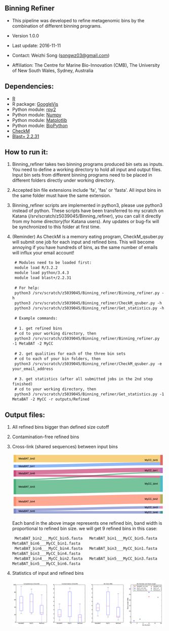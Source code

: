 Binning Refiner
---

+ This pipeline was developed to refine metagenomic bins by the combination of different binning programs.


+ Version 1.0.0
+ Last update: 2016-11-11


+ Contact: Weizhi Song (songwz03@gmail.com)

+ Affiliation: The Centre for Marine Bio-Innovation (CMB), The University of New South Wales, Sydney, Australia

Dependencies:
---

+ [R](https://www.r-project.org)
+ R package: [GoogleVis](https://github.com/mages/googleVis#googlevis)
+ Python module: [rpy2](http://rpy2.bitbucket.org)
+ Python module: [Numpy](http://www.numpy.org)
+ Python module: [Matplotlib](http://matplotlib.org)
+ Python module: [BioPython](https://github.com/biopython/biopython.github.io/)
+ [CheckM](http://ecogenomics.github.io/CheckM/)
+ [Blast+ 2.2.31](http://www.ncbi.nlm.nih.gov/news/06-16-2015-blast-plus-update/)

How to run it:
---

1. Binning_refiner takes two binning programs produced bin sets as inputs. You need to define a working directory to
hold all input and output files. Input bin sets from different binning programs need to be placed in different folders
directly under working directory.

1. Accepted bin file extensions include 'fa', 'fas' or 'fasta'. All input bins in the same folder must have the same extension.

1. Binning_refiner scripts are implemented in python3, please use python3 instead of python. These scripts have been
transferred to my scratch on Katana (/srv/scratch/z5039045/Binning_refiner), you can call it directly from my home
directory(for Katana users). Any updates or bug-fix will be synchronized to this folder at first time.

1. (Reminder) As CheckM is a memory eating program, CheckM_qsuber.py will submit one job for each input and refined bins.
This will become annoying if you have hundreds of bins, as the same number of emails will influx your email account!

        # Modules need to be loaded first:
        module load R/3.2.2
        module load python/3.4.3
        module load blast+/2.2.31

        # For help:
        python3 /srv/scratch/z5039045/Binning_refiner/Binning_refiner.py -h
        python3 /srv/scratch/z5039045/Binning_refiner/CheckM_qsuber.py -h
        python3 /srv/scratch/z5039045/Binning_refiner/Get_statistics.py -h

        # Example commands:

        # 1. get refined bins
        # cd to your working directory, then
        python3 /srv/scratch/z5039045/Binning_refiner/Binning_refiner.py -1 MetaBAT -2 MyCC

        # 2. get qualities for each of the three bin sets
        # cd to each of your bin folders, then
        python3 /srv/scratch/z5039045/Binning_refiner/CheckM_qsuber.py -e your_email_address

        # 3. get statistics (after all submitted jobs in the 2nd step finished)
        # cd to your working directory, then
        python3 /srv/scratch/z5039045/Binning_refiner/Get_statistics.py -1 MetaBAT -2 MyCC -r outputs/Refined

Output files:
---

1. All refined bins bigger than defined size cutoff

1. Contamination-free refined bins

1. Cross-link (shared sequences) between input bins

    ![Sankey_plot](doc/images/sankey_plot.jpg)

    Each band in the above image represents one refined bin, band width is proportional to refined bin size.
    we will get 9 refined bins in this case:

        MetaBAT_bin2___MyCC_bin5.fasta   MetaBAT_bin1___MyCC_bin5.fasta   MetaBAT_bin6___MyCC_bin1.fasta
        MetaBAT_bin6___MyCC_bin4.fasta   MetaBAT_bin3___MyCC_bin1.fasta   MetaBAT_bin3___MyCC_bin4.fasta
        MetaBAT_bin4___MyCC_bin2.fasta   MetaBAT_bin5___MyCC_bin3.fasta   MetaBAT_bin5___MyCC_bin6.fasta

1. Statistics of input and refined bins

    ![Statistics](doc/images/statistics.png)
